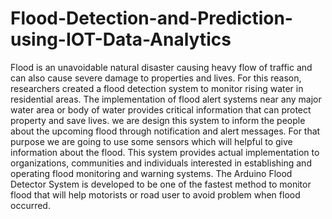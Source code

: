 # Flood-Detection-and-Prediction-using-IOT-Data-Analytics

Flood is an unavoidable natural disaster causing heavy flow of traffic and can also cause severe damage to properties and lives.
For this reason, researchers created a flood detection system to monitor rising water in residential areas.
The implementation of flood alert systems near any major water area or body of water provides critical information that can protect property and save lives.
we are design this system to inform the people about the upcoming flood through notification and alert messages.
For that purpose we are going to use some sensors which will helpful to give information about the flood.
This system provides actual implementation to organizations, communities and individuals interested in establishing and operating flood monitoring and warning systems.
The Arduino Flood Detector System is developed to be one of the fastest method to monitor flood that will help motorists or road user to avoid problem when flood occurred.
